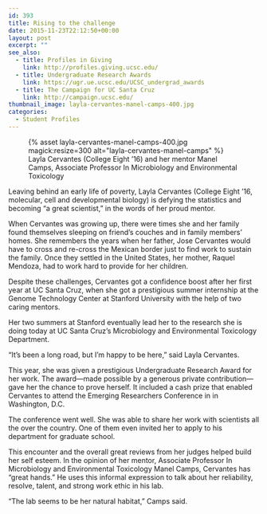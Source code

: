 ```yaml
---
id: 393
title: Rising to the challenge
date: 2015-11-23T22:12:50+00:00
layout: post
excerpt: ""
see_also:
  - title: Profiles in Giving
    link: http://profiles.giving.ucsc.edu/
  - title: Undergraduate Research Awards
    link: https://ugr.ue.ucsc.edu/UCSC_undergrad_awards
  - title: The Campaign for UC Santa Cruz
    link: http://campaign.ucsc.edu/
thumbnail_image: layla-cervantes-manel-camps-400.jpg
categories:
  - Student Profiles
---
```

<figure class="inline-image right">
{% asset layla-cervantes-manel-camps-400.jpg magick:resize=300 alt="layla-cervantes-manel-camps" %}<figcaption>Layla Cervantes (College Eight ’16) and her mentor Manel Camps, Associate Professor In Microbiology and Environmental Toxicology</figcaption></figure>

Leaving behind an early life of poverty, Layla Cervantes (College Eight ’16, molecular, cell and developmental biology) is defying the statistics and becoming “a great scientist,” in the words of her proud mentor.

When Cervantes was growing up, there were times she and her family found themselves sleeping on friend’s couches and in family members’ homes. She remembers the years when her father, Jose Cervantes would have to cross and re-cross the Mexican border just to find work to sustain the family. Once they settled in the United States, her mother, Raquel Mendoza, had to work hard to provide for her children.

Despite these challenges, Cervantes got a confidence boost after her first year at UC Santa Cruz, when she got a prestigious summer internship at the Genome Technology Center at Stanford University with the help of two caring mentors.

Her two summers at Stanford eventually lead her to the research she is doing today at UC Santa Cruz’s Microbiology and Environmental Toxicology Department.

“It’s been a long road, but I’m happy to be here,” said Layla Cervantes.

This year, she was given a prestigious Undergraduate Research Award for her work. The award—made possible by a generous private contribution—gave her the chance to prove herself. It included a cash prize that enabled Cervantes to attend the Emerging Researchers Conference in in Washington, D.C.

The conference went well. She was able to share her work with scientists all the over the country. One of them even invited her to apply to his department for graduate school.

This encounter and the overall great reviews from her judges helped build her self esteem. In the opinion of her mentor, Associate Professor In Microbiology and Environmental Toxicology Manel Camps, Cervantes has “great hands.” He uses this informal expression to talk about her reliability, resolve, talent, and strong work ethic in his lab.

“The lab seems to be her natural habitat,” Camps said.
